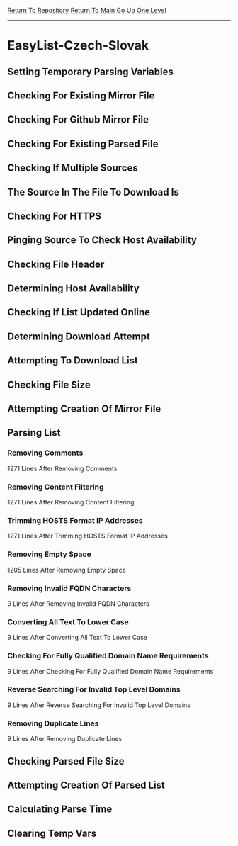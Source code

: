 [Return To Repository](https://github.com/deathbybandaid/piholeparser/)
[Return To Main](https://github.com/deathbybandaid/piholeparser/blob/master/RecentRunLogs/Mainlog.md)
[Go Up One Level](https://github.com/deathbybandaid/piholeparser/blob/master/RecentRunLogs/TopLevelScripts/30-Processing-Blacklists.md)
____________________________________
# EasyList-Czech-Slovak
## Setting Temporary Parsing Variables
## Checking For Existing Mirror File
## Checking For Github Mirror File
## Checking For Existing Parsed File
## Checking If Multiple Sources
## The Source In The File To Download Is
## Checking For HTTPS
## Pinging Source To Check Host Availability
## Checking File Header
## Determining Host Availability
## Checking If List Updated Online
## Determining Download Attempt
## Attempting To Download List
## Checking File Size
## Attempting Creation Of Mirror File
## Parsing List
### Removing Comments
1271 Lines After Removing Comments
### Removing Content Filtering
1271 Lines After Removing Content Filtering
### Trimming HOSTS Format IP Addresses
1271 Lines After Trimming HOSTS Format IP Addresses
### Removing Empty Space
1205 Lines After Removing Empty Space
### Removing Invalid FQDN Characters
9 Lines After Removing Invalid FQDN Characters
### Converting All Text To Lower Case
9 Lines After Converting All Text To Lower Case
### Checking For Fully Qualified Domain Name Requirements
9 Lines After Checking For Fully Qualified Domain Name Requirements
### Reverse Searching For Invalid Top Level Domains
9 Lines After Reverse Searching For Invalid Top Level Domains
### Removing Duplicate Lines
9 Lines After Removing Duplicate Lines
## Checking Parsed File Size
## Attempting Creation Of Parsed List
## Calculating Parse Time
## Clearing Temp Vars
